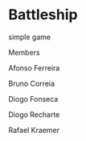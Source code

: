 # Battleship
simple game

Members

Afonso Ferreira

Bruno Correia

Diogo Fonseca

Diogo Recharte

Rafael Kraemer
